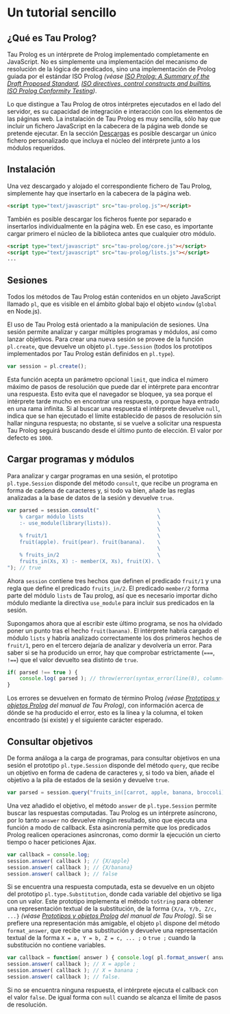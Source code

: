 # Un tutorial sencillo

## ¿Qué es Tau Prolog?

Tau Prolog es un intérprete de Prolog implementado completamente en JavaScript. No es simplemente una implementación del mecanismo de resolución de la lógica de predicados, sino una implementación de Prolog guiada por el estándar ISO Prolog *(véase [ISO Prolog: A Summary of the Draft Proposed Standard](http://fsl.cs.illinois.edu/images/9/9c/PrologStandard.pdf), [ISO directives, control constructs and builtins](http://www.deransart.fr/prolog/bips.html), [ISO Prolog Conformity Testing](http://www.complang.tuwien.ac.at/ulrich/iso-prolog/conformity_testing))*.

Lo que distingue a Tau Prolog de otros intérpretes ejecutados en el lado del servidor, es su capacidad de integración e interacción con los elementos de las páginas web. La instalación de Tau Prolog es muy sencilla, sólo hay que incluir un fichero JavaScript en la cabecera de la página web donde se pretende ejecutar. En la sección [Descargas](http://tau-prolog.org/downloads) es posible descargar un único fichero personalizado que incluya el núcleo del intérprete junto a los módulos requeridos.
		
## Instalación

Una vez descargado y alojado el correspondiente fichero de Tau Prolog, simplemente hay que insertarlo en la cabecera de la página web.

```html
<script type="text/javascript" src="tau-prolog.js"></script>
```

También es posible descargar los ficheros fuente por separado e insertarlos individualmente en la página web. En ese caso, es importante cargar primero el núcleo de la biblioteca antes que cualquier otro módulo.

```html
<script type="text/javascript" src="tau-prolog/core.js"></script>
<script type="text/javascript" src="tau-prolog/lists.js"></script>
...
```

## Sesiones

Todos los métodos de Tau Prolog están contenidos en un objeto JavaScript llamado `pl`, que es visible en el ámbito global bajo el objeto `window` (`global` en Node.js).

El uso de Tau Prolog está orientado a la manipulación de sesiones. Una sesión permite analizar y cargar múltiples programas y módulos, así como lanzar objetivos. Para crear una nueva sesión se provee de la función `pl.create`, que devuelve un objeto `pl.type.Session` (todos los prototipos implementados por Tau Prolog están definidos en `pl.type`).

```javascript
var session = pl.create();
```

Esta función acepta un parámetro opcional `limit`, que indica el número máximo de pasos de resolución que puede dar el intérprete para encontrar una respuesta. Esto evita que el navegador se bloquee, ya sea porque el intérprete tarde mucho en encontrar una respuesta, o porque haya entrado en una rama infinita. Si al buscar una respuesta el intérprete devuelve `null`, indica que se han ejecutado el límite establecido de pasos de resolución sin hallar ninguna respuesta; no obstante, si se vuelve a solicitar una respuesta Tau Prolog seguirá buscando desde el último punto de elección. El valor por defecto es `1000`.
		
## Cargar programas y módulos

Para analizar y cargar programas en una sesión, el prototipo `pl.type.Session` disponde del método `consult`, que recibe un programa en forma de cadena de caracteres y, si todo va bien, añade las reglas analizadas a la base de datos de la sesión y devuelve `true`.

```javascript
var parsed = session.consult("                   \
	% cargar módulo lists                        \
	:- use_module(library(lists)).               \
	                                             \
	% fruit/1                                    \
	fruit(apple). fruit(pear). fruit(banana).    \
	                                             \
	% fruits_in/2                                \
	fruits_in(Xs, X) :- member(X, Xs), fruit(X). \
"); // true
```

Ahora `session` contiene tres hechos que definen el predicado `fruit/1` y una regla que define el predicado `fruits_in/2`. El predicado `member/2` forma parte del módulo `lists` de Tau prolog, así que es necesario importar dicho módulo mediante la directiva `use_module` para incluir sus predicados en la sesión.

Supongamos ahora que al escribir este último programa, se nos ha olvidado poner un punto tras el hecho `fruit(banana)`. El intérprete habría cargado el módulo `lists` y habría analizado correctamente los dos primeros hechos de `fruit/1`, pero en el tercero dejaría de analizar y devolvería un error. Para saber si se ha producido un error, hay que comprobar estrictamente (`===`, `!==`) que el valor devuelto sea distinto de `true`.

```javascript
if( parsed !== true ) {
	console.log( parsed ); // throw(error(syntax_error(line(8), column(1), found(fruits_in), cause('. or expression expected'))))
}
```

Los errores se devuelven en formato de término Prolog *(véase [Prototipos y objetos Prolog](http;//tau-prolog.org/manual/es/prototipos-y-objetos-prolog)</a> del manual de Tau Prolog)*, con información acerca de dónde se ha producido el error, esto es la línea y la columna, el token encontrado (si existe) y el siguiente carácter esperado.
		
## Consultar objetivos

De forma análoga a la carga de programas, para consultar objetivos en una sesión el prototipo `pl.type.Session` disponde del método `query`, que recibe un objetivo en forma de cadena de caracteres y, si todo va bien, añade el objetivo a la pila de estados de la sesión y devuelve `true`.

```javascript
var parsed = session.query("fruits_in([carrot, apple, banana, broccoli], X)."); // true
```

Una vez añadido el objetivo, el método `answer` de `pl.type.Session` permite buscar las respuestas computadas. Tau Prolog es un intérprete asíncrono, por lo tanto `answer` no devuelve ningún resultado, sino que ejecuta una función a modo de callback. Esta asincronía permite que los predicados Prolog realicen operaciones asíncronas, como dormir la ejecución un cierto tiempo o hacer peticiones Ajax.

```javascript
var callback = console.log;
session.answer( callback ); // {X/apple}
session.answer( callback ); // {X/banana}
session.answer( callback ); // false
```

Si se encuentra una respuesta computada, esta se devuelve en un objeto del prototipo `pl.type.Substitution`, donde cada variable del objetivo se liga con un valor. Este prototipo implementa el método `toString` para obtener una representación textual de la substitución, de la forma `{X/a, Y/b, Z/c, ...}` *(véase [Prototipos y objetos Prolog](http://tau-prolog.org/manual/es/prototipos-y-objetos-prolog#substituciones) del manual de Tau Prolog)*. Si se prefiere una representación más amigable, el objeto `pl` dispone del método `format_answer`, que recibe una substitución y devuelve una representación textual de la forma `X = a, Y = b, Z = c, ... ;` o `true ;` cuando la substitución no contiene variables.

```javascript
var callback = function( answer ) { console.log( pl.format_answer( answer ) ); };
session.answer( callback ); // X = apple ;
session.answer( callback ); // X = banana ;
session.answer( callback ); // false.
```

Si no se encuentra ninguna respuesta, el intérprete ejecuta el callback con el valor `false`. De igual forma con `null` cuando se alcanza el límite de pasos de resolución.